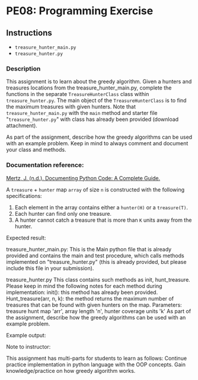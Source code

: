 # PE08: Programming Exercise

## Instructions

- `treasure_hunter_main.py`
- `treasure_hunter.py`

### Description

This assignment is to learn about the greedy algorithm. Given a hunters and treasures locations from the treasure_hunter_main.py, complete the functions in the separate `TreasureHunterClass` class within `treasure_hunter.py`. The main object of the `TreasureHunterClass` is to find the maximum treasures with given hunters. Note that `treasure_hunter_main.py` with the `main` method and starter file "`treasure_hunter.py`" with class has already been provided (download attachment).

As part of the assignment, describe how the greedy algorithms can be used with an example problem. Keep in mind to always comment and document your class and methods.

### Documentation reference:

[Mertz, J. (n.d.). Documenting Python Code: A Complete Guide.](https://realpython.com/documenting-python-code/)

A `treasure` + `hunter` map `array` of size `n` is constructed with the following specifications:

1. Each element in the array contains either a `hunter(H)` or a `treasure(T)`.
2. Each hunter can find only one treasure.
3. A hunter cannot catch a treasure that is more than `K` units away from the hunter.

Expected result:

treasure_hunter_main.py:
This is the Main python file that is already provided and contains the main and test procedure, which calls methods implemented on "treasure_hunter.py" (this is already provided, but please include this file in your submission).

treasure_hunter.py
This class contains such methods as init, hunt_treasure. Please keep in mind the following notes for each method during implementation:
init(): this method has already been provided.
Hunt_treasure(arr, n, k): the method returns the maximum number of treasures that can be found with given hunters on the map. Parameters: treasure hunt map 'arr', array length 'n', hunter coverage units 'k'
As part of the assignment, describe how the greedy algorithms can be used with an example problem.

Example output:

Note to instructor:

This assignment has multi-parts for students to learn as follows:
Continue practice implementation in python language with the OOP concepts.
Gain knowledge/practice on how greedy algorithm works.
